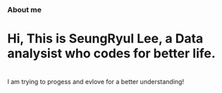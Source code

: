 ### About me

<h1 align = "left">Hi, This is SeungRyul Lee, a Data analysist who codes for better life.<h1>
</h3 align = "left">I am trying to progess and evlove for a better understanding!</h3>
